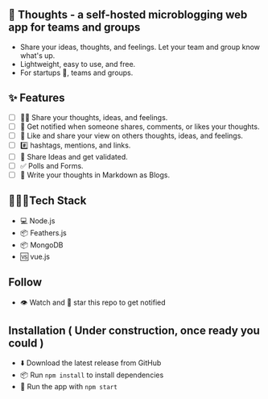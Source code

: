 ## 🧠 Thoughts - a self-hosted microblogging web app for teams and groups
- Share your ideas, thoughts, and feelings. Let your team and group know what's up.
- Lightweight, easy to use, and free.
- For startups 🚀, teams and groups.

## ✨ Features
- [ ] ✍🏻 Share your thoughts, ideas, and feelings.
- [ ] 🔔 Get notified when someone shares, comments, or likes your thoughts.
- [ ] 💖 Like and share your view on others thoughts, ideas, and feelings.
- [ ] #️⃣ hashtags, mentions, and links.
- [ ] 🧠 Share Ideas and get validated.
- [ ] ✅ Polls and Forms.
- [ ] 📝 Write your thoughts in Markdown as Blogs.

## 👩🏻‍💻Tech Stack
- 💻 Node.js
- 📦 Feathers.js
- 📦 MongoDB
- 🆚 vue.js

## Follow
- 👁 Watch and 💖 star this repo to get notified

## Installation ( Under construction, once ready you could )
- ⬇️ Download the latest release from GitHub
- 📦 Run `npm install` to install dependencies
- 🔌 Run the app with `npm start`